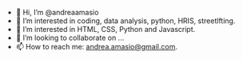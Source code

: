 - 👋 Hi, I’m @andreaamasio
- 👀 I’m interested in coding, data analysis, python, HRIS, streetlfting.
- 🌱 I’m interested in HTML, CSS, Python and Javascript.
- 💞️ I’m looking to collaborate on ...
- 📫 How to reach me: andrea.amasio@gmail.com.

<!---
andreaamasio/andreaamasio is a ✨ special ✨ repository because its `README.md` (this file) appears on your GitHub profile.
You can click the Preview link to take a look at your changes.
--->
